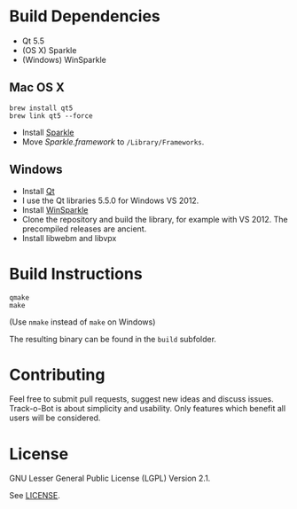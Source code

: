 # Build Dependencies

* Qt 5.5
* (OS X) Sparkle
* (Windows) WinSparkle

## Mac OS X

```
brew install qt5
brew link qt5 --force
```

* Install [Sparkle](http://sparkle.andymatuschak.org/) 
 * Move _Sparkle.framework_ to ``/Library/Frameworks``.

## Windows

* Install [Qt](http://qt-project.org/downloads) 
 * I use the Qt libraries 5.5.0 for Windows VS 2012.
* Install [WinSparkle](https://github.com/vslavik/winsparkle) 
 * Clone the repository and build the library, for example with VS 2012. The precompiled releases are ancient.
* Install libwebm and libvpx

# Build Instructions

```
qmake
make
```

(Use ``nmake`` instead of ``make`` on Windows)

The resulting binary can be found in the ``build`` subfolder.

# Contributing

Feel free to submit pull requests, suggest new ideas and discuss issues. Track-o-Bot is about simplicity and usability. Only features which benefit all users will be considered. 

# License

GNU Lesser General Public License (LGPL) Version 2.1.

See [LICENSE](LICENSE).

